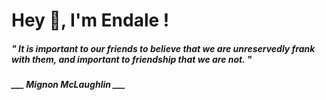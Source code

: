 <h1 title="head"> Hey 👋, I'm Endale !</h1>

**<h5><i>" It is important to our friends to believe that we are unreservedly frank with them, and important to friendship that we are not. "</i></h5>**

*<b>___ Mignon McLaughlin ___</b>*
